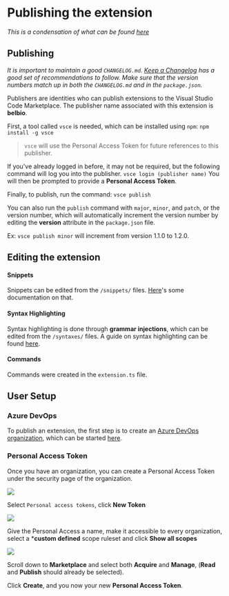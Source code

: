 # Publishing the extension

*This is a condensation of what can be found [here](https://code.visualstudio.com/api/working-with-extensions/publishing-extension)*

## Publishing

*It is important to maintain a good `CHANGELOG.md`. [Keep a Changelog](http://keepachangelog.com/) has a good set of recommendations to follow. Make sure that the version numbers match up in both the `CHANGELOG.md` and in the `package.json`.*

Publishers are identities who can publish extensions to the Visual Studio Code Marketplace.
The publisher name associated with this extension is **belbio**.

First, a tool called `vsce` is needed, which can be installed using `npm`:
`npm install -g vsce`

>`vsce` will use the Personal Access Token for future references to this publisher.

If you've already logged in before, it may not be required, but the following command will log you into the publisher.
`vsce login (publisher name)`
You will then be prompted to provide a **Personal Access Token**.

Finally, to publish, run the command:
`vsce publish`

You can also run the `publish` command with `major`, `minor`, and `patch`, or the version number, which will automatically increment the version number by editing the **version** attribute in the `package.json` file.

Ex: `vsce publish minor` will increment from version 1.1.0 to 1.2.0.


## Editing the extension
#### Snippets
Snippets can be edited from the `/snippets/` files. [Here](https://code.visualstudio.com/docs/editor/userdefinedsnippets)'s some documentation on that.

#### Syntax Highlighting
Syntax highlighting is done through **grammar injections**, which can be edited from the `/syntaxes/` files. A guide on syntax highlighting can be found [here](https://code.visualstudio.com/api/language-extensions/syntax-highlight-guide).

#### Commands
Commands were created in the `extension.ts` file.


## User Setup
### Azure DevOps

To publish an extension, the first step is to create an [Azure DevOps organization](https://docs.microsoft.com/en-us/azure/devops/organizations/accounts/create-organization?view=vsts), which can be started [here](https://go.microsoft.com/fwlink/?LinkId=307137).

### Personal Access Token

Once you have an organization, you can create a Personal Access Token under the security page of the organization.

![](https://code.visualstudio.com/assets/api/working-with-extensions/publishing-extension/token1.png)

Select `Personal access tokens`, click **New Token**

![](https://code.visualstudio.com/assets/api/working-with-extensions/publishing-extension/token2.png)

Give the Personal Access a name, make it accessible to every organization, select a ***custom defined** scope ruleset and click **Show all scopes**

![](https://code.visualstudio.com/assets/api/working-with-extensions/publishing-extension/token3.png)

Scroll down to **Marketplace** and select both **Acquire** and **Manage**, (**Read** and **Publish** should already be selected).

Click **Create**, and you now your new **Personal Access Token**.